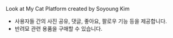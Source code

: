 Look at My Cat Platform created by Soyoung Kim

- 사용자들 간의 사진 공유, 댓글, 좋아요, 팔로우 기능 등을 제공합니다.
- 반려묘 관련 용품을 구매할 수 있습니다.
